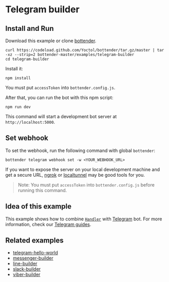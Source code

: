 # Telegram builder

## Install and Run

Download this example or clone [bottender](https://github.com/Yoctol/bottender).

```
curl https://codeload.github.com/Yoctol/bottender/tar.gz/master | tar -xz --strip=2 bottender-master/examples/telegram-builder
cd telegram-builder
```

Install it:

```
npm install
```

You must put `accessToken` into `bottender.config.js`.

After that, you can run the bot with this npm script:

```
npm run dev
```

This command will start a development bot server at `http://localhost:5000`.

## Set webhook

To set the webhook, run the following command with global `bottender`:

```
bottender telegram webhook set -w <YOUR_WEBHOOK_URL>
```

If you want to expose the server on your local development machine and get a secure URL, [ngrok](https://ngrok.com/) or [localtunnel](https://localtunnel.github.io/www/) may be good tools for you.

> Note: You must put `accessToken` into `bottender.config.js` before running this command.

## Idea of this example

This example shows how to combine
[`Handler`](https://bottender.js.org/docs/APIReference-Handler) with
[Telegram](https://telegram.org/) bot.
For more information, check our [Telegram guides](https://bottender.js.org/docs/Platforms-Telegram).

## Related examples

* [telegram-hello-world](../telegram-hello-world)
* [messenger-builder](../messenger-builder)
* [line-builder](../line-builder)
* [slack-builder](../slack-builder)
* [viber-builder](../viber-builder)
